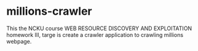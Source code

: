 # millions-crawler
This the NCKU course WEB RESOURCE DISCOVERY AND EXPLOITATION homework III, targe is create a crawler application to crawling millions webpage.
